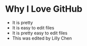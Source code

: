 # Why I Love GitHub

* It is pretty
* It is easy to edit files
* It is pretty easy to edit files
* This was edited by Lilly Chen
